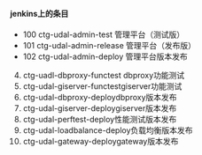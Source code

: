 #### jenkins上的条目

* 100 ctg-udal-admin-test 管理平台（测试版）
* 101 ctg-udal-admin-release 管理平台（发布版）
* 102 ctg-udal-admin-deploy 管理平台版本发布
4. ctg-uadl-dbproxy-functest dbproxy功能测试
5. ctg-udal-giserver-functestgiserver功能测试
6. ctg-udal-dbproxy-deploydbproxy版本发布
7. ctg-udal-giserver-deploygiserver版本发布
8. ctg-udal-perftest-deploy性能测试版本发布
9. ctg-udal-loadbalance-deploy负载均衡版本发布
10. ctg-udal-gateway-deploygateway版本发布

